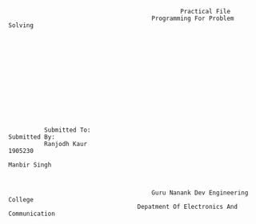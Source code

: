                                                     Practical File
                                            Programming For Problem Solving
                                                  
                                                  
                                                  
                                                  
                                                  
                                                  
                                                  
                                                  
                                                  
                                                  
                                                  
                                                  
                                                  
                                                  
              Submitted To:                                                                Submitted By:
              Ranjodh Kaur                                                                 1905230
                                                                                           Manbir Singh
                                                                                          
              
                                                  
                                            Guru Nanank Dev Engineering College 
                                        Depatment Of Electronics And Communication    
                                                  
